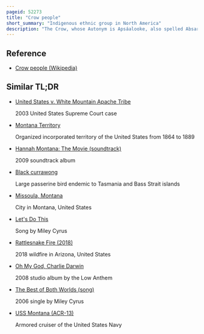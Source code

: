 ```yaml
---
pageid: 52273
title: "Crow people"
short_summary: "Indigenous ethnic group in North America"
description: "The Crow, whose Autonym is Apsáalooke, also spelled Absaroka, are native Americans living primarily in southern Montana. The Crow People have a federally recognized tribe the Crow Tribe of Montana which has an indian Reservation the Crow indian Reservation located in the south-central Part of the State."
---
```


## Reference

- [Crow people (Wikipedia)](https://en.wikipedia.org/?curid=52273)

## Similar TL;DR

- [United States v. White Mountain Apache Tribe](/tldr/en/united-states-v-white-mountain-apache-tribe)

  2003 United States Supreme Court case

- [Montana Territory](/tldr/en/montana-territory)

  Organized incorporated territory of the United States from 1864 to 1889

- [Hannah Montana: The Movie (soundtrack)](/tldr/en/hannah-montana-the-movie-soundtrack)

  2009 soundtrack album

- [Black currawong](/tldr/en/black-currawong)

  Large passerine bird endemic to Tasmania and Bass Strait islands

- [Missoula, Montana](/tldr/en/missoula-montana)

  City in Montana, United States

- [Let's Do This](/tldr/en/lets-do-this)

  Song by Miley Cyrus

- [Rattlesnake Fire (2018)](/tldr/en/rattlesnake-fire-2018)

  2018 wildfire in Arizona, United States

- [Oh My God, Charlie Darwin](/tldr/en/oh-my-god-charlie-darwin)

  2008 studio album by the Low Anthem

- [The Best of Both Worlds (song)](/tldr/en/the-best-of-both-worlds-song)

  2006 single by Miley Cyrus

- [USS Montana (ACR-13)](/tldr/en/uss-montana-acr-13)

  Armored cruiser of the United States Navy
